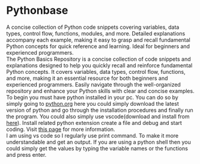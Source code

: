 # Pythonbase
A concise collection of Python code snippets covering variables, data types, control flow, functions, modules, and more. Detailed explanations accompany each example, making it easy to grasp and recall fundamental Python concepts for quick reference and learning. Ideal for beginners and experienced programmers.<br />
The Python Basics Repository is a concise collection of code snippets and explanations designed to help you quickly recall and reinforce fundamental Python concepts. It covers variables, data types, control flow, functions, and more, making it an essential resource for both beginners and experienced programmers. Easily navigate through the well-organized repository and enhance your Python skills with clear and concise examples.<br />
To begin you must have python installed in your pc. You can do so by simply going to [python.org](https://www.python.org/downloads/) here you could simply download the latest version of python and go through the installation procedures and finally run the program.
You could also simply use vscode(download and install from [here](https://code.visualstudio.com/download)). Install related python extension create a file and debug and start coding. Visit [this page](https://code.visualstudio.com/docs/python/python-tutorial) for more information.<br />
I am using vs code so I regularly use print command. To make it more understandable and get an output. If you are using a python shell then you could simply get the values by typing the variable names or the functions and press enter.
